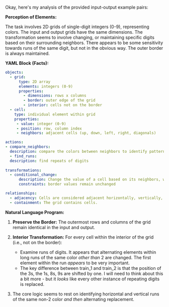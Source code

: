 Okay, here's my analysis of the provided input-output example pairs:

**Perception of Elements:**

The task involves 2D grids of single-digit integers (0-9), representing colors. The input and output grids have the same dimensions. The transformation seems to involve changing, or maintaining specific digits based on their surrounding neighbors. There appears to be some sensitivity towards runs of the same digit, but not in the obvious way. The outer border is always maintained.

**YAML Block (Facts):**


```yaml
objects:
  - grid:
      type: 2D array
      elements: integers (0-9)
      properties:
        - dimensions: rows x columns
        - border: outer edge of the grid
        - interior: cells not on the border
  - cell:
    type: individual element within grid
    properties:
     - value: integer (0-9)
     - position: row, column index
     - neighbors: adjacent cells (up, down, left, right, diagonals)

actions:
- compare_neighbors:
  description: compare the colors between neighbors to identify patterns
  - find_runs:
  description: find repeats of digits
  
transformations:
  - conditional_change:
      description: Change the value of a cell based on its neighbors, with specific focus on digits 3, and perhaps others.
      constraints: border values remain unchanged

relationships:
  - adjacency: Cells are considered adjacent horizontally, vertically, and diagonally.
  - containment: The grid contains cells.
```


**Natural Language Program:**

1.  **Preserve the Border:** The outermost rows and columns of the grid remain identical in the input and output.

2.  **Interior Transformation:** For every cell within the interior of the grid (i.e., not on the border):
    *   Examine runs of digits. It appears that alternating elements within long runs of the same color *other than* 2 are changed. The first element within the run *appears* to be very important.
    *   The key difference between train\_1 and train\_2 is that the position of the 3s, the 1s, 8s, 9s are shifted by one. I will need to think about this a bit more - but it *looks* like every other instance of repeating digits is replaced.

3. The core logic seems to rest on identifying horizontal and vertical runs
    of the same non-2 color *and then* alternating replacement.
